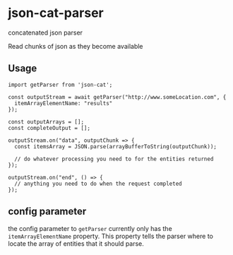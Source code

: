 # json-cat-parser

concatenated json parser

Read chunks of json as they become available

## Usage

```
import getParser from 'json-cat';

const outputStream = await getParser("http://www.someLocation.com", {
  itemArrayElementName: "results"
});

const outputArrays = [];
const completeOutput = [];

outputStream.on("data", outputChunk => {
  const itemsArray = JSON.parse(arrayBufferToString(outputChunk));

  // do whatever processing you need to for the entities returned
});

outputStream.on("end", () => {
  // anything you need to do when the request completed
});
```

## config parameter

the config parameter to `getParser` currently only has the `itemArrayElementName` property. This property tells the parser where to locate the array of entities that it should parse.
